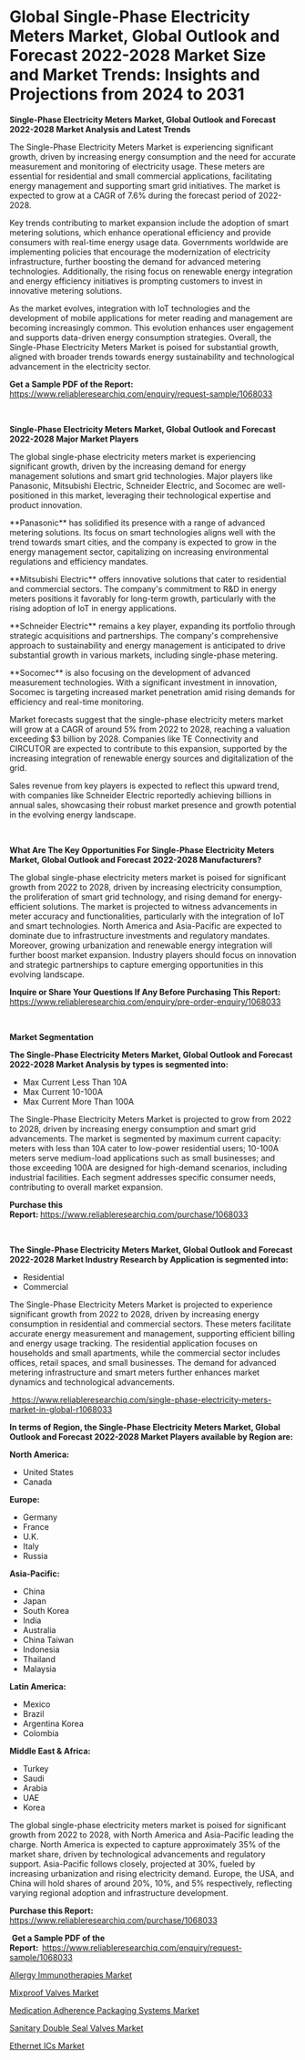 <p><h1>Global Single-Phase Electricity Meters Market, Global Outlook and Forecast 2022-2028 Market Size and Market Trends: Insights and Projections from 2024 to 2031</h1></p><p><strong>Single-Phase Electricity Meters Market, Global Outlook and Forecast 2022-2028 Market Analysis and Latest Trends</strong></p>
<p><p>The Single-Phase Electricity Meters Market is experiencing significant growth, driven by increasing energy consumption and the need for accurate measurement and monitoring of electricity usage. These meters are essential for residential and small commercial applications, facilitating energy management and supporting smart grid initiatives. The market is expected to grow at a CAGR of 7.6% during the forecast period of 2022-2028.</p><p>Key trends contributing to market expansion include the adoption of smart metering solutions, which enhance operational efficiency and provide consumers with real-time energy usage data. Governments worldwide are implementing policies that encourage the modernization of electricity infrastructure, further boosting the demand for advanced metering technologies. Additionally, the rising focus on renewable energy integration and energy efficiency initiatives is prompting customers to invest in innovative metering solutions.</p><p>As the market evolves, integration with IoT technologies and the development of mobile applications for meter reading and management are becoming increasingly common. This evolution enhances user engagement and supports data-driven energy consumption strategies. Overall, the Single-Phase Electricity Meters Market is poised for substantial growth, aligned with broader trends towards energy sustainability and technological advancement in the electricity sector.</p></p>
<p><strong>Get a Sample PDF of the Report:&nbsp;</strong> <a href="https://www.reliableresearchiq.com/enquiry/request-sample/1068033">https://www.reliableresearchiq.com/enquiry/request-sample/1068033</a></p>
<p>&nbsp;</p>
<p><strong>Single-Phase Electricity Meters Market, Global Outlook and Forecast 2022-2028 Major Market Players</strong></p>
<p><p>The global single-phase electricity meters market is experiencing significant growth, driven by the increasing demand for energy management solutions and smart grid technologies. Major players like Panasonic, Mitsubishi Electric, Schneider Electric, and Socomec are well-positioned in this market, leveraging their technological expertise and product innovation.</p><p>**Panasonic** has solidified its presence with a range of advanced metering solutions. Its focus on smart technologies aligns well with the trend towards smart cities, and the company is expected to grow in the energy management sector, capitalizing on increasing environmental regulations and efficiency mandates.</p><p>**Mitsubishi Electric** offers innovative solutions that cater to residential and commercial sectors. The company's commitment to R&D in energy meters positions it favorably for long-term growth, particularly with the rising adoption of IoT in energy applications.</p><p>**Schneider Electric** remains a key player, expanding its portfolio through strategic acquisitions and partnerships. The company's comprehensive approach to sustainability and energy management is anticipated to drive substantial growth in various markets, including single-phase metering.</p><p>**Socomec** is also focusing on the development of advanced measurement technologies. With a significant investment in innovation, Socomec is targeting increased market penetration amid rising demands for efficiency and real-time monitoring.</p><p>Market forecasts suggest that the single-phase electricity meters market will grow at a CAGR of around 5% from 2022 to 2028, reaching a valuation exceeding $3 billion by 2028. Companies like TE Connectivity and CIRCUTOR are expected to contribute to this expansion, supported by the increasing integration of renewable energy sources and digitalization of the grid.</p><p>Sales revenue from key players is expected to reflect this upward trend, with companies like Schneider Electric reportedly achieving billions in annual sales, showcasing their robust market presence and growth potential in the evolving energy landscape.</p></p>
<p>&nbsp;</p>
<p><strong>What Are The Key Opportunities For Single-Phase Electricity Meters Market, Global Outlook and Forecast 2022-2028 Manufacturers?</strong></p>
<p><p>The global single-phase electricity meters market is poised for significant growth from 2022 to 2028, driven by increasing electricity consumption, the proliferation of smart grid technology, and rising demand for energy-efficient solutions. The market is projected to witness advancements in meter accuracy and functionalities, particularly with the integration of IoT and smart technologies. North America and Asia-Pacific are expected to dominate due to infrastructure investments and regulatory mandates. Moreover, growing urbanization and renewable energy integration will further boost market expansion. Industry players should focus on innovation and strategic partnerships to capture emerging opportunities in this evolving landscape.</p></p>
<p><strong>Inquire or Share Your Questions If Any Before Purchasing This Report:</strong> <a href="https://www.reliableresearchiq.com/enquiry/pre-order-enquiry/1068033">https://www.reliableresearchiq.com/enquiry/pre-order-enquiry/1068033</a></p>
<p>&nbsp;</p>
<p><strong>Market Segmentation</strong></p>
<p><strong>The Single-Phase Electricity Meters Market, Global Outlook and Forecast 2022-2028 Market Analysis by types is segmented into:</strong></p>
<p><ul><li>Max Current Less Than 10A</li><li>Max Current 10-100A</li><li>Max Current More Than 100A</li></ul></p>
<p><p>The Single-Phase Electricity Meters Market is projected to grow from 2022 to 2028, driven by increasing energy consumption and smart grid advancements. The market is segmented by maximum current capacity: meters with less than 10A cater to low-power residential users; 10-100A meters serve medium-load applications such as small businesses; and those exceeding 100A are designed for high-demand scenarios, including industrial facilities. Each segment addresses specific consumer needs, contributing to overall market expansion.</p></p>
<p><strong>Purchase this Report:&nbsp;</strong><a href="https://www.reliableresearchiq.com/purchase/1068033">https://www.reliableresearchiq.com/purchase/1068033</a></p>
<p>&nbsp;</p>
<p><strong>The Single-Phase Electricity Meters Market, Global Outlook and Forecast 2022-2028 Market Industry Research by Application is segmented into:</strong></p>
<p><ul><li>Residential</li><li>Commercial</li></ul></p>
<p><p>The Single-Phase Electricity Meters Market is projected to experience significant growth from 2022 to 2028, driven by increasing energy consumption in residential and commercial sectors. These meters facilitate accurate energy measurement and management, supporting efficient billing and energy usage tracking. The residential application focuses on households and small apartments, while the commercial sector includes offices, retail spaces, and small businesses. The demand for advanced metering infrastructure and smart meters further enhances market dynamics and technological advancements.</p></p>
<p><a href="https://www.reliableresearchiq.com/single-phase-electricity-meters-market-in-global-r1068033">&nbsp;https://www.reliableresearchiq.com/single-phase-electricity-meters-market-in-global-r1068033</a></p>
<p><strong>In terms of Region, the Single-Phase Electricity Meters Market, Global Outlook and Forecast 2022-2028 Market Players available by Region are:</strong></p>
<p>
    <p> <strong> North America: </strong>
        <ul>
            <li>United States</li>
            <li>Canada</li>
        </ul>
        </p> 
    <p> <strong> Europe: </strong>
        <ul>
            <li>Germany</li>
            <li>France</li>
            <li>U.K.</li>
            <li>Italy</li>
            <li>Russia</li>
        </ul>
        </p> 
    <p> <strong> Asia-Pacific: </strong>
        <ul>
            <li>China</li>
            <li>Japan</li>
            <li>South Korea</li>
            <li>India</li>
            <li>Australia</li>
            <li>China Taiwan</li>
            <li>Indonesia</li>
            <li>Thailand</li>
            <li>Malaysia</li>
        </ul>
        </p> 
    <p> <strong> Latin America: </strong>
        <ul>
            <li>Mexico</li>
            <li>Brazil</li>
            <li>Argentina Korea</li>
            <li>Colombia</li>
        </ul>
        </p> 
    <p> <strong> Middle East & Africa: </strong>
        <ul>
            <li>Turkey</li>
            <li>Saudi</li>
            <li>Arabia</li>
            <li>UAE</li>
            <li>Korea</li>
        </ul>
    </p>
    </p>
<p><p>The global single-phase electricity meters market is poised for significant growth from 2022 to 2028, with North America and Asia-Pacific leading the charge. North America is expected to capture approximately 35% of the market share, driven by technological advancements and regulatory support. Asia-Pacific follows closely, projected at 30%, fueled by increasing urbanization and rising electricity demand. Europe, the USA, and China will hold shares of around 20%, 10%, and 5% respectively, reflecting varying regional adoption and infrastructure development.</p></p>
<p><strong>Purchase this Report: </strong><a href="https://www.reliableresearchiq.com/purchase/1068033">https://www.reliableresearchiq.com/purchase/1068033</a></p>
<p>&nbsp;<strong>Get a Sample PDF of the Report:&nbsp;&nbsp;</strong><a href="https://www.reliableresearchiq.com/enquiry/request-sample/1068033">https://www.reliableresearchiq.com/enquiry/request-sample/1068033</a></p>
<p><strong></strong></p>
<p><p><a href="https://www.linkedin.com/pulse/navigating-global-allergy-immunotherapies-market-landscape-8432e?trackingId=unRN%2F4WqRqCtZ4ovIHaRcQ%3D%3D">Allergy Immunotherapies Market</a></p><p><a href="https://issuu.com/reportprime-2/docs/mixproof-valves-market-size-2030.pp_6760740eeae896">Mixproof Valves Market</a></p><p><a href="https://www.linkedin.com/pulse/medication-adherence-packaging-systems-market-indicators-u4qpe?trackingId=YfrC1iedQAmHSQohNXTeuA%3D%3D">Medication Adherence Packaging Systems Market</a></p><p><a href="https://issuu.com/reportprime-2/docs/sanitary-double-seal-valves-market-_520d100361ee48">Sanitary Double Seal Valves Market</a></p><p><a href="https://medium.com/@kirstencharriso/ethernet-ics-market-essentials-key-market-players-demand-drivers-and-roi-potential-forecasted-5378a942dc1b">Ethernet ICs Market</a></p></p>